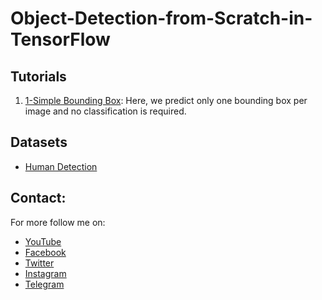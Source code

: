 # Object-Detection-from-Scratch-in-TensorFlow

## Tutorials
1. [1-Simple Bounding Box](https://github.com/nikhilroxtomar/Object-Detection-from-Scratch-in-TensorFlow/tree/main/1%20-%20Simple%20Object%20Detection): Here, we predict only one bounding box per image and no classification is required.

## Datasets
- [Human Detection](https://www.kaggle.com/datasets/nikhilroxtomar/human-detection/download?datasetVersionNumber=1)

## Contact:
For more follow me on:

- <a href="https://www.youtube.com/idiotdeveloper"> YouTube </a>
- <a href="https://facebook.com/idiotdeveloper"> Facebook </a>
- <a href="https://twitter.com/nikhilroxtomar"> Twitter </a>
- <a href="https://www.instagram.com/nikhilroxtomar"> Instagram </a>
- <a href="https://t.me/idiotdeveloper"> Telegram </a>
